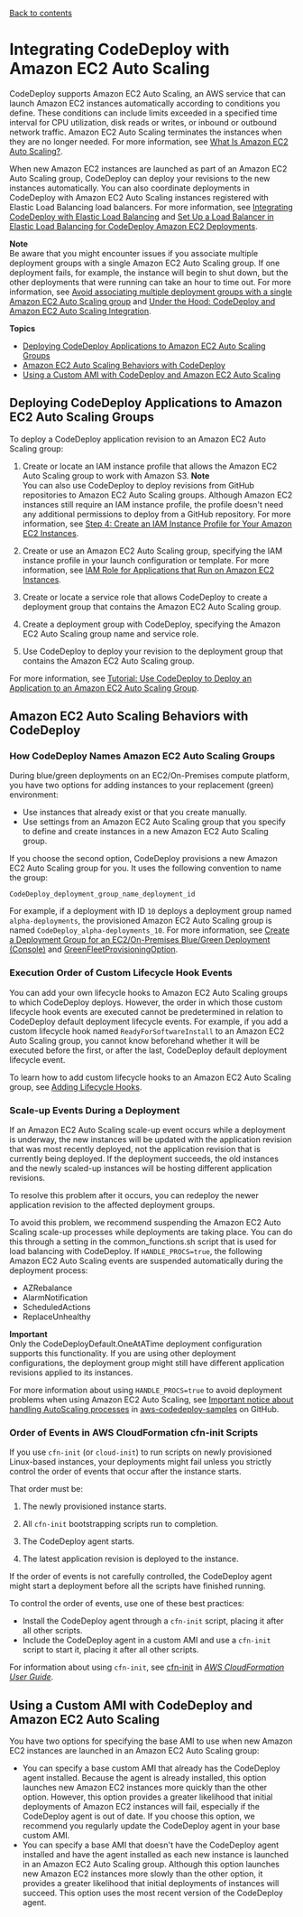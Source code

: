 [Back to contents](index.md)

# Integrating CodeDeploy with Amazon EC2 Auto Scaling<a name="integrations-aws-auto-scaling"></a>

CodeDeploy supports Amazon EC2 Auto Scaling, an AWS service that can launch Amazon EC2 instances automatically according to conditions you define\. These conditions can include limits exceeded in a specified time interval for CPU utilization, disk reads or writes, or inbound or outbound network traffic\. Amazon EC2 Auto Scaling terminates the instances when they are no longer needed\. For more information, see [What Is Amazon EC2 Auto Scaling?](https://docs.aws.amazon.com/autoscaling/latest/userguide/WhatIsAutoScaling.html)\.

When new Amazon EC2 instances are launched as part of an Amazon EC2 Auto Scaling group, CodeDeploy can deploy your revisions to the new instances automatically\. You can also coordinate deployments in CodeDeploy with Amazon EC2 Auto Scaling instances registered with Elastic Load Balancing load balancers\. For more information, see [Integrating CodeDeploy with Elastic Load Balancing](integrations-aws-elastic-load-balancing.md) and [Set Up a Load Balancer in Elastic Load Balancing for CodeDeploy Amazon EC2 Deployments](deployment-groups-create-load-balancer.md)\.

**Note**  
Be aware that you might encounter issues if you associate multiple deployment groups with a single Amazon EC2 Auto Scaling group\. If one deployment fails, for example, the instance will begin to shut down, but the other deployments that were running can take an hour to time out\. For more information, see [Avoid associating multiple deployment groups with a single Amazon EC2 Auto Scaling group](troubleshooting-auto-scaling.md#troubleshooting-multiple-depgroups) and [Under the Hood: CodeDeploy and Amazon EC2 Auto Scaling Integration](http://aws.amazon.com/blogs/devops/under-the-hood-aws-codedeploy-and-auto-scaling-integration/)\.

**Topics**
+ [Deploying CodeDeploy Applications to Amazon EC2 Auto Scaling Groups](#integrations-aws-auto-scaling-deploy)
+ [Amazon EC2 Auto Scaling Behaviors with CodeDeploy](#integrations-aws-auto-scaling-behaviors)
+ [Using a Custom AMI with CodeDeploy and Amazon EC2 Auto Scaling](#integrations-aws-auto-scaling-custom-ami)

## Deploying CodeDeploy Applications to Amazon EC2 Auto Scaling Groups<a name="integrations-aws-auto-scaling-deploy"></a>

To deploy a CodeDeploy application revision to an Amazon EC2 Auto Scaling group:

1. Create or locate an IAM instance profile that allows the Amazon EC2 Auto Scaling group to work with Amazon S3\.
**Note**  
You can also use CodeDeploy to deploy revisions from GitHub repositories to Amazon EC2 Auto Scaling groups\. Although Amazon EC2 instances still require an IAM instance profile, the profile doesn't need any additional permissions to deploy from a GitHub repository\. For more information, see [Step 4: Create an IAM Instance Profile for Your Amazon EC2 Instances](getting-started-create-iam-instance-profile.md)\.

1. Create or use an Amazon EC2 Auto Scaling group, specifying the IAM instance profile in your launch configuration or template\. For more information, see [IAM Role for Applications that Run on Amazon EC2 Instances](https://docs.aws.amazon.com/autoscaling/ec2/userguide/us-iam-role.html)\.

1. Create or locate a service role that allows CodeDeploy to create a deployment group that contains the Amazon EC2 Auto Scaling group\.

1. Create a deployment group with CodeDeploy, specifying the Amazon EC2 Auto Scaling group name and service role\.

1. Use CodeDeploy to deploy your revision to the deployment group that contains the Amazon EC2 Auto Scaling group\.

For more information, see [Tutorial: Use CodeDeploy to Deploy an Application to an Amazon EC2 Auto Scaling Group](tutorials-auto-scaling-group.md)\.

## Amazon EC2 Auto Scaling Behaviors with CodeDeploy<a name="integrations-aws-auto-scaling-behaviors"></a>

### How CodeDeploy Names Amazon EC2 Auto Scaling Groups<a name="integrations-aws-auto-scaling-behaviors-naming"></a>

During blue/green deployments on an EC2/On\-Premises compute platform, you have two options for adding instances to your replacement \(green\) environment:
+  Use instances that already exist or that you create manually\. 
+  Use settings from an Amazon EC2 Auto Scaling group that you specify to define and create instances in a new Amazon EC2 Auto Scaling group\. 

 If you choose the second option, CodeDeploy provisions a new Amazon EC2 Auto Scaling group for you\. It uses the following convention to name the group: 

```
CodeDeploy_deployment_group_name_deployment_id
```

For example, if a deployment with ID `10` deploys a deployment group named `alpha-deployments`, the provisioned Amazon EC2 Auto Scaling group is named `CodeDeploy_alpha-deployments_10`\. For more information, see [Create a Deployment Group for an EC2/On\-Premises Blue/Green Deployment \(Console\)](deployment-groups-create-blue-green.md) and [GreenFleetProvisioningOption](https://docs.aws.amazon.com/codedeploy/latest/APIReference/API_GreenFleetProvisioningOption.html)\.

### Execution Order of Custom Lifecycle Hook Events<a name="integrations-aws-auto-scaling-behaviors-hook-order"></a>

You can add your own lifecycle hooks to Amazon EC2 Auto Scaling groups to which CodeDeploy deploys\. However, the order in which those custom lifecycle hook events are executed cannot be predetermined in relation to CodeDeploy default deployment lifecycle events\. For example, if you add a custom lifecycle hook named `ReadyForSoftwareInstall` to an Amazon EC2 Auto Scaling group, you cannot know beforehand whether it will be executed before the first, or after the last, CodeDeploy default deployment lifecycle event\.

To learn how to add custom lifecycle hooks to an Amazon EC2 Auto Scaling group, see [Adding Lifecycle Hooks](https://docs.aws.amazon.com/autoscaling/latest/userguide/lifecycle-hooks.html#adding-lifecycle-hooks)\.

### Scale\-up Events During a Deployment<a name="integrations-aws-auto-scaling-behaviors-mixed-environment"></a>

If an Amazon EC2 Auto Scaling scale\-up event occurs while a deployment is underway, the new instances will be updated with the application revision that was most recently deployed, not the application revision that is currently being deployed\. If the deployment succeeds, the old instances and the newly scaled\-up instances will be hosting different application revisions\.

To resolve this problem after it occurs, you can redeploy the newer application revision to the affected deployment groups\.

To avoid this problem, we recommend suspending the Amazon EC2 Auto Scaling scale\-up processes while deployments are taking place\. You can do this through a setting in the common\_functions\.sh script that is used for load balancing with CodeDeploy\. If `HANDLE_PROCS=true`, the following Amazon EC2 Auto Scaling events are suspended automatically during the deployment process:
+ AZRebalance
+ AlarmNotification
+ ScheduledActions
+ ReplaceUnhealthy

**Important**  
Only the CodeDeployDefault\.OneAtATime deployment configuration supports this functionality\. If you are using other deployment configurations, the deployment group might still have different application revisions applied to its instances\.

For more information about using `HANDLE_PROCS=true` to avoid deployment problems when using Amazon EC2 Auto Scaling, see [Important notice about handling AutoScaling processes](https://github.com/awslabs/aws-codedeploy-samples/tree/master/load-balancing/elb#important-notice-about-handling-autoscaling-processes) in [aws\-codedeploy\-samples](https://github.com/awslabs/aws-codedeploy-samples) on GitHub\.

### Order of Events in AWS CloudFormation cfn\-init Scripts<a name="integrations-aws-auto-scaling-behaviors-event-order"></a>

If you use `cfn-init` \(or `cloud-init`\) to run scripts on newly provisioned Linux\-based instances, your deployments might fail unless you strictly control the order of events that occur after the instance starts\.

That order must be:

1. The newly provisioned instance starts\.

1. All `cfn-init` bootstrapping scripts run to completion\.

1. The CodeDeploy agent starts\.

1. The latest application revision is deployed to the instance\.

If the order of events is not carefully controlled, the CodeDeploy agent might start a deployment before all the scripts have finished running\. 

To control the order of events, use one of these best practices: 
+ Install the CodeDeploy agent through a `cfn-init` script, placing it after all other scripts\.
+ Include the CodeDeploy agent in a custom AMI and use a `cfn-init` script to start it, placing it after all other scripts\.

For information about using `cfn-init`, see [cfn\-init](https://docs.aws.amazon.com/AWSCloudFormation/latest/UserGuide/cfn-init.html) in *[AWS CloudFormation User Guide](https://docs.aws.amazon.com/AWSCloudFormation/latest/UserGuide/)*\.

## Using a Custom AMI with CodeDeploy and Amazon EC2 Auto Scaling<a name="integrations-aws-auto-scaling-custom-ami"></a>

You have two options for specifying the base AMI to use when new Amazon EC2 instances are launched in an Amazon EC2 Auto Scaling group:
+ You can specify a base custom AMI that already has the CodeDeploy agent installed\. Because the agent is already installed, this option launches new Amazon EC2 instances more quickly than the other option\. However, this option provides a greater likelihood that initial deployments of Amazon EC2 instances will fail, especially if the CodeDeploy agent is out of date\. If you choose this option, we recommend you regularly update the CodeDeploy agent in your base custom AMI\.
+ You can specify a base AMI that doesn't have the CodeDeploy agent installed and have the agent installed as each new instance is launched in an Amazon EC2 Auto Scaling group\. Although this option launches new Amazon EC2 instances more slowly than the other option, it provides a greater likelihood that initial deployments of instances will succeed\. This option uses the most recent version of the CodeDeploy agent\.
